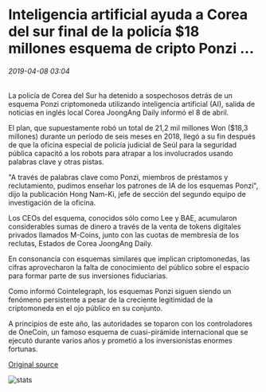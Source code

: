 # Inteligencia artificial ayuda a Corea del sur final de la policía $18 millones esquema de cripto Ponzi ...

###### 2019-04-08 03:04

La policía de Corea del Sur ha detenido a sospechosos detrás de un esquema Ponzi criptomoneda utilizando inteligencia artificial (AI), salida de noticias en inglés local Corea JoongAng Daily informó el 8 de abril.

El plan, que supuestamente robó un total de 21,2 mil millones Won ($18,3 millones) durante un período de seis meses en 2018, llegó a su fin después de que la oficina especial de policía judicial de Seúl para la seguridad pública capacitó a los robots para atrapar a los involucrados usando palabras clave y otras pistas.

"A través de palabras clave como Ponzi, miembros de préstamos y reclutamiento, pudimos enseñar los patrones de IA de los esquemas Ponzi", dijo la publicación Hong Nam-Ki, jefe de sección del segundo equipo de investigación de la oficina.

Los CEOs del esquema, conocidos sólo como Lee y BAE, acumularon considerables sumas de dinero a través de la venta de tokens digitales privados llamados M-Coins, junto con las cuotas de membresía de los reclutas, Estados de Corea JoongAng Daily.

En consonancia con esquemas similares que implican criptomonedas, las cifras aprovecharon la falta de conocimiento del público sobre el espacio para formar parte de sus inversiones fiduciarias.

Como informó Cointelegraph, los esquemas Ponzi siguen siendo un fenómeno persistente a pesar de la creciente legitimidad de la criptomoneda en el ojo público en su conjunto.

A principios de este año, las autoridades se toparon con los controladores de OneCoin, un famoso esquema de cuasi-pirámide internacional que se ejecutó durante varios años y prometió a los inversionistas enormes fortunas.

[Original source](https://cointelegraph.com/news/artificial-intelligence-helps-south-korea-police-end-18-million-crypto-ponzi-scheme)

![stats](https://c.statcounter.com/11760860/0/a89fa40b/1/ "stats")
